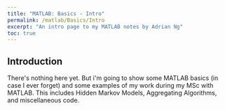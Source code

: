 ```yaml
---
title: "MATLAB: Basics - Intro"
permalink: /matlab/Basics/Intro
excerpt: "An intro page to my MATLAB notes by Adrian Ng"
toc: true
---
```


## Introduction

There's nothing here yet. But i'm going to show some MATLAB basics (in case I ever forget) and some examples of my work during my MSc with MATLAB. 
This includes Hidden Markov Models, Aggregating Algorithms, and miscellaneous code.


